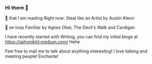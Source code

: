 ### Hi there 👋

📕 that I am reading Right now: Steal like an Artist by Austin Kleon

🎵 on loop Familiar by Agnes Obel, The Devil's Walk and Cardigan

I have recently started with Writing, you can find my initial blogs at https://jaihonikhil.medium.com/ Hehe 

Feel free to mail me to talk about anything interesting! I love talking and meeting people! Enchante!


<!--
**jaihonikhil/jaihonikhil** is a ✨ _special_ ✨ repository because its `README.md` (this file) appears on your GitHub profile.

Here are some ideas to get you started:

- 🔭 I’m currently working on ...
- 🌱 I’m currently learning ...
- 👯 I’m looking to collaborate on ...
- 🤔 I’m looking for help with ...
- 💬 Ask me about ...
- 📫 How to reach me: ...
- 😄 Pronouns: ...
- ⚡ Fun fact: ...
-->
